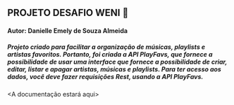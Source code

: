 ## PROJETO DESAFIO WENI :wave:

#### Autor: Danielle Emely de Souza Almeida

##### Projeto criado para facilitar a organização de músicas, playlists e artistas favoritos. Portanto, foi criada a API PlayFavs, que fornece a possibilidade de usar uma interface que fornece a possibilidade de criar, editar, listar e apagar artistas, músicas e playlists. Para ter acesso aos dados, você deve fazer requisições Rest, usando a API PlayFavs.

<A documentação estará aqui>





